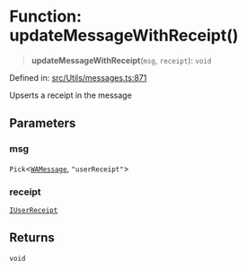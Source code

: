 # Function: updateMessageWithReceipt()

> **updateMessageWithReceipt**(`msg`, `receipt`): `void`

Defined in: [src/Utils/messages.ts:871](https://github.com/Fokusdotid/bail/blob/0fe6346a5ff68a74eb71890335c982b44e2da604/src/Utils/messages.ts#L871)

Upserts a receipt in the message

## Parameters

### msg

`Pick`\<[`WAMessage`](../type-aliases/WAMessage.md), `"userReceipt"`\>

### receipt

[`IUserReceipt`](../namespaces/proto/interfaces/IUserReceipt.md)

## Returns

`void`
